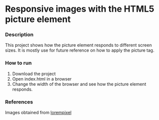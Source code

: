 # Responsive images with the HTML5 picture element

### Description
This project shows how the picture element responds to different screen sizes.
It is mostly use for future reference on how to apply the picture tag.

### How to run 
1. Download the project
2. Open index.html in a browser
3. Change the width of the browser and see how the picture element responds.

### References
Images obtained from [lorempixel](http://lorempixel.com/)

